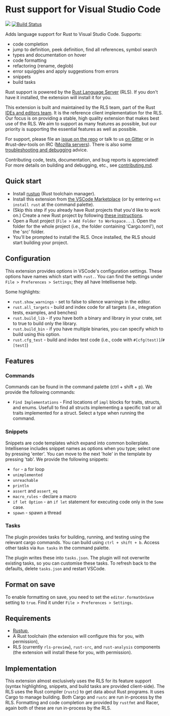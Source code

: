 # Rust support for Visual Studio Code

[![](https://vsmarketplacebadge.apphb.com/version/rust-lang.rust.svg)](https://marketplace.visualstudio.com/items?itemName=rust-lang.rust)
[![Build Status](https://travis-ci.org/rust-lang-nursery/rls-vscode.svg?branch=master)](https://travis-ci.org/rust-lang-nursery/rls-vscode)

Adds language support for Rust to Visual Studio Code. Supports:

* code completion
* jump to definition, peek definition, find all references, symbol search
* types and documentation on hover
* code formatting
* refactoring (rename, deglob)
* error squiggles and apply suggestions from errors
* snippets
* build tasks

Rust support is powered by the [Rust Language Server](https://github.com/rust-lang-nursery/rls)
(RLS). If you don't have it installed, the extension will install it for you.

This extension is built and maintained by the RLS team, part of the Rust
[IDEs and editors team](https://www.rust-lang.org/en-US/team.html#Dev-tools-team).
It is the reference client implementation for the RLS. Our focus is on providing
a stable, high quality extension that makes best use of the RLS. We aim to
support as many features as possible, but our priority is supporting the
essential features as well as possible.

For support, please file an [issue on the repo](https://github.com/rust-lang-nursery/rls-vscode/issues/new)
or talk to us [on Gitter](https://gitter.im/rust-lang/IDEs) or in #rust-dev-tools
on IRC ([Mozilla servers](https://wiki.mozilla.org/IRC)). There is also some
[troubleshooting and debugging](https://github.com/rust-lang-nursery/rls/blob/master/debugging.md)
advice.

Contributing code, tests, documentation, and bug reports is appreciated! For
more details on building and debugging, etc., see [contributing.md](contributing.md).


## Quick start

* Install [rustup](https://www.rustup.rs/) (Rust toolchain manager).
* Install this extension from [the VSCode Marketplace](https://marketplace.visualstudio.com/items?itemName=rust-lang.rust)
  (or by entering `ext install rust` at the command palette).
* (Skip this step if you already have Rust projects that you'd like to work on.)
  Create a new Rust project by following [these instructions](https://doc.rust-lang.org/book/second-edition/ch01-02-hello-world.html#creating-a-project-with-cargo).
* Open a Rust project (`File > Add Folder to Workspace...`). Open the folder for the whole
  project (i.e., the folder containing 'Cargo.toml'), not the 'src' folder.
* You'll be prompted to install the RLS. Once installed, the RLS should start
  building your project.


## Configuration

This extension provides options in VSCode's configuration settings. These
options have names which start with `rust.`. You can find the settings under
`File > Preferences > Settings`; they all have Intellisense help.

Some highlights:

* `rust.show_warnings` - set to false to silence warnings in the editor.
* `rust.all_targets` - build and index code for all targets (i.e., integration tests, examples, and benches)
* `rust.build_lib` - if you have both a binary and library in your crate, set to
  true to build only the library.
* `rust.build_bin` - if you have multiple binaries, you can specify which to build
  using this option.
* `rust.cfg_test` - build and index test code (i.e., code with `#[cfg(test)]`/`#[test]`)


## Features

### Commands

Commands can be found in the command palette (ctrl + shift + p). We provide the
following commands:

* `Find Implementations` - Find locations of `impl` blocks for traits, structs, and enums.
  Usefull to find all structs implementing a specific trait or all traits implemented for a struct.
  Select a type when running the command.


### Snippets

Snippets are code templates which expand into common boilerplate. Intellisense
includes snippet names as options when you type; select one by pressing 'enter'.
You can move to the next 'hole' in the template by pressing 'tab'. We provide
the following snippets:

* `for` - a for loop
* `unimplemented`
* `unreachable`
* `println`
* `assert` and `assert_eq`
* `macro_rules` - declare a macro
* `if let Option` - an `if let` statement for executing code only in the `Some`
  case.
* `spawn` - spawn a thread


### Tasks

The plugin provides tasks for building, running, and testing using the relevant
cargo commands. You can build using `ctrl + shift + b`. Access other tasks via
`Run tasks` in the command palette.

The plugin writes these into `tasks.json`. The plugin will not overwrite
existing tasks, so you can customise these tasks. To refresh back to the
defaults, delete `tasks.json` and restart VSCode.


## Format on save

To enable formatting on save, you need to set the `editor.formatOnSave` setting
to `true`. Find it under `File > Preferences > Settings`.


## Requirements

* [Rustup](https://www.rustup.rs/),
* A Rust toolchain (the extension will configure this for you, with
  permission),
* RLS (currently `rls-preview`), `rust-src`, and `rust-analysis` components (the
  extension will install these for you, with permission).


## Implementation

This extension almost exclusively uses the RLS for its feature support (syntax
highlighting, snippets, and build tasks are provided client-side). The RLS uses
the Rust compiler (`rustc`) to get data about Rust programs. It uses Cargo to
manage building. Both Cargo and `rustc` are run in-process by the RLS. Formatting
and code completion are provided by `rustfmt` and Racer, again both of these are
run in-process by the RLS.

